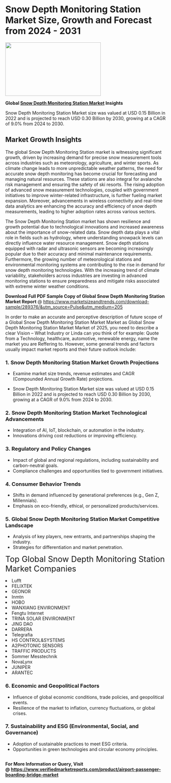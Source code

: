 <H1>Snow Depth Monitoring Station Market Size, Growth and Forecast from 2024 - 2031</H1><img class="aligncenter size-medium wp-image-584254" src="https://thirdeyenews.in/wp-content/uploads/2024/09/Global-Market-Research-300x168.jpeg" alt="" width="300" height="168" /><p><strong>Global&nbsp;<a href="https://www.marketsizeandtrends.com/download-sample/289376/&amp;utm_source=Pulse&amp;utm_medium=205">Snow Depth Monitoring Station Market</a> Insights</strong></p><p>Snow Depth Monitoring Station Market size was valued at USD 0.15 Billion in 2022 and is projected to reach USD 0.30 Billion by 2030, growing at a CAGR of 9.0% from 2024 to 2030.</p><p><h2>Market Growth Insights</h2> <p>The global Snow Depth Monitoring Station market is witnessing significant growth, driven by increasing demand for precise snow measurement tools across industries such as meteorology, agriculture, and winter sports. As climate change leads to more unpredictable weather patterns, the need for accurate snow depth monitoring has become crucial for forecasting and managing natural resources. These stations are also integral for avalanche risk management and ensuring the safety of ski resorts. The rising adoption of advanced snow measurement technologies, coupled with government initiatives to improve winter-related infrastructure, is further fueling market expansion. Moreover, advancements in wireless connectivity and real-time data analytics are enhancing the accuracy and efficiency of snow depth measurements, leading to higher adoption rates across various sectors. </p> <p>The Snow Depth Monitoring Station market has shown resilience and growth potential due to technological innovations and increased awareness about the importance of snow-related data. Snow depth data plays a vital role in fields such as hydrology, where understanding snowpack levels can directly influence water resource management. Snow depth stations equipped with radar and ultrasonic sensors are becoming increasingly popular due to their accuracy and minimal maintenance requirements. Furthermore, the growing number of meteorological stations and environmental monitoring systems are contributing to the rise in demand for snow depth monitoring technologies. With the increasing trend of climate variability, stakeholders across industries are investing in advanced monitoring stations to ensure preparedness and mitigate risks associated with extreme winter weather conditions. </p><p><span class=""><strong>Download Full PDF Sample Copy of Global Snow Depth Monitoring Station Market Report</strong> @ <a href="https://www.marketsizeandtrends.com/download-sample/289376/&amp;utm_source=Pulse&amp;utm_medium=205" target="_blank">https://www.marketsizeandtrends.com/download-sample/289376/&amp;utm_source=Pulse&amp;utm_medium=205</a></span></p><p>In order to make an accurate and perceptive description of future scope of a Global&nbsp;Snow Depth Monitoring Station Market Market as Global&nbsp;Snow Depth Monitoring Station Market Market of 2025, you need to describe a clear Vision &ndash; What Industry or Linda can you think of for example: Quote from a Technology, healthcare, automotive, renewable energy, name the market you are Reffering to. However, some general trends and factors usually impact market reports and their future outlook include:</p><h3>1.&nbsp;<strong>Snow Depth Monitoring Station Market Growth Projections</strong></h3><ul><li>Examine market size trends, revenue estimates and CAGR (Compounded Annual Growth Rate) projections.</li><li><p>Snow Depth Monitoring Station Market size was valued at USD 0.15 Billion in 2022 and is projected to reach USD 0.30 Billion by 2030, growing at a CAGR of 9.0% from 2024 to 2030.</p></li></ul><h3>2.&nbsp;<strong>Snow Depth Monitoring Station Market Technological Advancements</strong></h3><ul><li>Integration of AI, IoT, blockchain, or automation in the industry.</li><li>Innovations driving cost reductions or improving efficiency.</li></ul><h3>3.&nbsp;<strong>Regulatory and Policy Changes</strong></h3><ul><li>Impact of global and regional regulations, including sustainability and carbon-neutral goals.</li><li>Compliance challenges and opportunities tied to government initiatives.</li></ul><h3>4.&nbsp;<strong>Consumer Behavior Trends</strong></h3><ul><li>Shifts in demand influenced by generational preferences (e.g., Gen Z, Millennials).</li><li>Emphasis on eco-friendly, ethical, or personalized products/services.</li></ul><h3>5.&nbsp;<strong>Global Snow Depth Monitoring Station Market Competitive Landscape</strong></h3><ul><li>Analysis of key players, new entrants, and partnerships shaping the industry.</li><li>Strategies for differentiation and market penetration.</li></ul><p data-pm-slice="1 1 []"><span style="color: inherit; font-family: inherit; font-size: 25px;">Top Global Snow Depth Monitoring Station Market Companies</span></p><div class="" data-test-id=""><p><li>Lufft</li><li> FELIXTEK</li><li> GEONOR</li><li> Inmtn</li><li> HOBO</li><li> WANXIANG ENVIRONMENT</li><li> Fengtu Internet</li><li> TRINA SOLAR ENVIRONMENT</li><li> JING DAO</li><li> DARRERA</li><li> Telegrafia</li><li> HS CONTROL&SYSTEMS</li><li> A2PHOTONIC SENSORS</li><li> TRAFFIC PRODUCTS</li><li> Sommer Messtechnik</li><li> NovaLynx</li><li> JUNIPER</li><li> ARANTEC</li></p></div><h3>6.&nbsp;<strong>Economic and Geopolitical Factors</strong></h3><ul><li>Influence of global economic conditions, trade policies, and geopolitical events.</li><li>Resilience of the market to inflation, currency fluctuations, or global crises.</li></ul><h3>7.&nbsp;<strong>Sustainability and ESG (Environmental, Social, and Governance)</strong></h3><ul><li>Adoption of sustainable practices to meet ESG criteria.</li><li>Opportunities in green technologies and circular economy principles.</li></ul><h2><strong style="font-size: 14px;">For More Information or Query, Visit @&nbsp;</strong><a style="background-color: #ffffff; font-size: 14px;" href="https://www.marketsizeandtrends.com/report/snow-depth-monitoring-station-market/" target="_blank">https://www.verifiedmarketreports.com/product/airport-passenger-boarding-bridge-market</a></h2>
